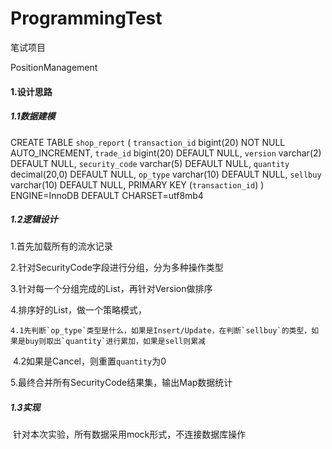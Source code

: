 # ProgrammingTest
笔试项目

PositionManagement

#### 1.设计思路

##### 1.1数据建模

CREATE TABLE `shop_report` (
  `transaction_id` bigint(20) NOT NULL AUTO_INCREMENT,
  `trade_id` bigint(20) DEFAULT NULL,
  `version` varchar(2) DEFAULT NULL,
  `security_code` varchar(5) DEFAULT NULL,
  `quantity` decimal(20,0) DEFAULT NULL,
  `op_type` varchar(10) DEFAULT NULL,
  `sellbuy` varchar(10) DEFAULT NULL,
  PRIMARY KEY (`transaction_id`)
) ENGINE=InnoDB DEFAULT CHARSET=utf8mb4

##### 1.2逻辑设计

1.首先加载所有的流水记录

2.针对SecurityCode字段进行分组，分为多种操作类型

3.针对每一个分组完成的List，再针对Version做排序

4.排序好的List，做一个策略模式，

 	4.1先判断`op_type`类型是什么，如果是Insert/Update，在判断`sellbuy`的类型，如果是buy则取出`quantity`进行累加，如果是sell则累减

​	4.2如果是Cancel，则重置`quantity`为0

5.最终合并所有SecurityCode结果集，输出Map数据统计

##### 1.3实现

​	针对本次实验，所有数据采用mock形式，不连接数据库操作


